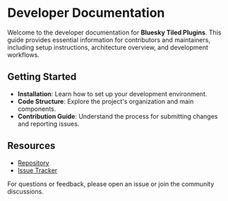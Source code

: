 # Developer Documentation

Welcome to the developer documentation for **Bluesky Tiled Plugins**. This guide provides essential information for contributors and maintainers, including setup instructions, architecture overview, and development workflows.

## Getting Started

- **Installation**: Learn how to set up your development environment.
- **Code Structure**: Explore the project's organization and main components.
- **Contribution Guide**: Understand the process for submitting changes and reporting issues.

## Resources

- [Repository](https://github.com/bluesky/databroker)
- [Issue Tracker](https://github.com/bluesky/databroker/issues)

For questions or feedback, please open an issue or join the community discussions.
